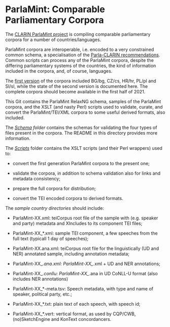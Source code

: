 # ParlaMint: Comparable Parliamentary Corpora

The [CLARIN ParlaMint
project](https://www.clarin.eu/content/parlamint-towards-comparable-parliamentary-corpora) is
compiling comparable parliamentary corpora for a number of countries/languages. 

ParlaMint corpora are interoperable, i.e. encoded to a very constrained common schema,
a specialisation of the [Parla-CLARIN recommendations](https://clarin-eric.github.io/parla-clarin/).
Common scripts can process any of the ParlaMint corpora, despite the
differing parliamentary systems of the countries, the kind of
information included in the corpora, and, of course, languages.

The [first version](http://hdl.handle.net/11356/1345) of the corpora included BG/bg, CZ/cs, HR/hr,
PL/pl and SI/sl, while the state of the second version is documented here. The complete
corpora should become available in the first half of 2021.

This Git contains the ParlaMint RelaxNG schema, samples of the ParlaMint corpora, and the XSLT (and
nasty Perl) scripts used to validate, curate, and convert the ParlaMint/TEI/XML corpora to some
useful derived formats, also included.

The *[Schema](Schema/) folder* contains the schemas for validating the
four types of files present in the corpora. The README in this
directory provides more information.

The *[Scripts](Scripts/)* folder contains the XSLT scripts (and their Perl wrappers) used to:

* convert the first generation ParlaMint corpora to the present one;

* validate the corpora, in addition to schema validation also for links and metadata consistency;

* prepare the full corpora for distribution;

* convert the TEI encoded corpora to derived formats.

The *sample country directories* should include:

* ParlaMint-XX.xml: teiCorpus root file of the sample with (e.g. speaker and party) metadata and
  XIncludes to its component TEI files;

* ParlaMint-XX_*.xml: sample TEI component, a few speeches from the full text (typicall 1 day of speeches);

* ParlaMint-XX.ana.xml: teiCorpus root file for the linguistically (UD and NER) annotated sample,
  including annotation metadata;

* ParlaMint-XX_*.ana.xml: ParlaMint-XX_*.xml + UD and NER annotations;

* ParlaMint-XX_*.conllu: ParlaMint-XX_*.ana in UD CoNLL-U format (also includes NER annotations)

* ParlaMint-XX_*-meta.tsv: Speech metadata, with type and name of speaker, 
  political party, etc.;

* ParlaMint-XX_*.txt: plain text of each speech, with speech id;

* ParlaMint-XX_*.vert: vertical format, as used by CQP/CWB, (no)SketchEngine and KonText concordancers.
